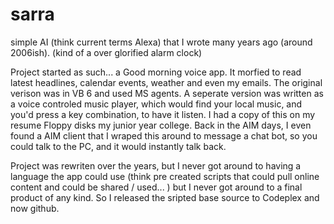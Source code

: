 # sarra
simple AI (think current terms Alexa) that I wrote many years ago (around 2006ish). (kind of a over glorified alarm clock)

Project started as such... a Good morning voice app. It morfied to read latest headlines, calendar events, weather and even my emails.
The original verison was in VB 6 and used MS agents. A seperate version was written as a voice controled music player, which would find 
your local music, and you'd press a key combination, to have it listen. I had a copy of this on my resume Floppy disks my junior year
college. Back in the AIM days, I even found a AIM client that I wraped this around to message a chat bot,
so you could talk to the PC, and it would instantly talk back. 

Project was rewriten over the years, but I never got around to having a language the app could use (think pre created scripts
that could pull online content and could be shared / used... ) but I never got around to a final product of any kind. So I released
the sripted base source to Codeplex and now github.
